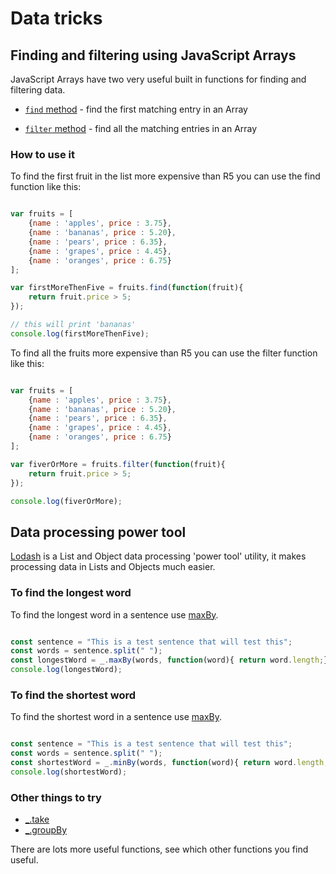 # Data tricks

## Finding and filtering using JavaScript Arrays

JavaScript Arrays have two very useful built in functions for finding and filtering data.

* [`find` method](https://developer.mozilla.org/en/docs/Web/JavaScript/Reference/Global_Objects/Array/find) - find the first matching entry in an Array

* [`filter` method](https://developer.mozilla.org/en-US/docs/Web/JavaScript/Reference/Global_Objects/Array/filter?v=example) - find all the matching entries in an Array

### How to use it

To find the first fruit in the list more expensive than R5 you can use the find function like this:

```javascript

var fruits = [
    {name : 'apples', price : 3.75},
    {name : 'bananas', price : 5.20},
    {name : 'pears', price : 6.35},
    {name : 'grapes', price : 4.45},
    {name : 'oranges', price : 6.75}
];

var firstMoreThenFive = fruits.find(function(fruit){
    return fruit.price > 5;
});

// this will print 'bananas'
console.log(firstMoreThenFive);
```

To find all the fruits more expensive than R5 you can use the filter function like this:

```javascript

var fruits = [
    {name : 'apples', price : 3.75},
    {name : 'bananas', price : 5.20},
    {name : 'pears', price : 6.35},
    {name : 'grapes', price : 4.45},
    {name : 'oranges', price : 6.75}
];

var fiverOrMore = fruits.filter(function(fruit){
    return fruit.price > 5;
});

console.log(fiverOrMore);
```

## Data processing power tool

[Lodash](https://lodash.com) is a List and Object data processing 'power tool' utility, it makes processing data in Lists and Objects much easier.

### To find the longest word

To find the longest word in a sentence use [maxBy](https://lodash.com/docs/4.17.4#maxBy).

```javascript

const sentence = "This is a test sentence that will test this";
const words = sentence.split(" ");
const longestWord = _.maxBy(words, function(word){ return word.length;});
console.log(longestWord);

```

### To find the shortest word

To find the shortest word in a sentence use [maxBy](https://lodash.com/docs/4.17.4#minBy).

```javascript

const sentence = "This is a test sentence that will test this";
const words = sentence.split(" ");
const shortestWord = _.minBy(words, function(word){ return word.length;});
console.log(shortestWord);

```

### Other things to try

* [_.take](https://lodash.com/docs/4.17.4#take)
* [_.groupBy](https://lodash.com/docs/4.17.4#groupBy)

There are lots more useful functions, see which other functions you find useful.
